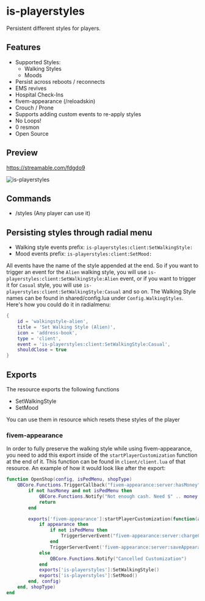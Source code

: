 # is-playerstyles

Persistent different styles for players.

## Features

- Supported Styles:
    - Walking Styles
    - Moods
- Persist across reboots / reconnects
- EMS revives
- Hospital Check-Ins
- fivem-appearance (/reloadskin)
- Crouch / Prone
- Supports adding custom events to re-apply styles
- No Loops!
- 0 resmon
- Open Source

## Preview

https://streamable.com/fdgdo9

![is-playerstyles](https://user-images.githubusercontent.com/104288623/171044997-af85b8a0-bb7d-458b-8a5c-7fcf633f4ee9.PNG)



## Commands

- /styles (Any player can use it)


## Persisting styles through radial menu

- Walking style events prefix: `is-playerstyles:client:SetWalkingStyle:`
- Mood events prefix: `is-playerstyles:client:SetMood:`

All events have the name of the style appended at the end. So if you want to trigger an event for the `Alien` walking style, you will use `is-playerstyles:client:SetWalkingStyle:Alien` event, or if you want to trigger it for `Casual` style, you will use `is-playerstyles:client:SetWalkingStyle:Casual` and so on. The Walking Style names can be found in shared/config.lua under `Config.WalkingStyles`. Here's how you could do it in radialmenu:

```lua
{
    id = 'walkingstyle-alien',
    title = 'Set Walking Style (Alien)',
    icon = 'address-book',
    type = 'client',
    event = 'is-playerstyles:client:SetWalkingStyle:Casual',
    shouldClose = true
}
```


## Exports

The resource exports the following functions

- SetWalkingStyle
- SetMood

You can use them in resource which resets these styles of the player

### fivem-appearance

In order to fully preserve the walking style while using fivem-appearance, you need to add this export inside of the `startPlayerCustomization` function at the end of it. This function can be found in `client/client.lua` of that resource. An example of how it would look like after the export:

```lua
function OpenShop(config, isPedMenu, shopType)
    QBCore.Functions.TriggerCallback("fivem-appearance:server:hasMoney", function(hasMoney, money)
        if not hasMoney and not isPedMenu then
            QBCore.Functions.Notify("Not enough cash. Need $" .. money, "error")
            return
        end

        exports['fivem-appearance']:startPlayerCustomization(function(appearance)
            if appearance then
                if not isPedMenu then
                    TriggerServerEvent("fivem-appearance:server:chargeCustomer", shopType)
                end
                TriggerServerEvent('fivem-appearance:server:saveAppearance', appearance)
            else
                QBCore.Functions.Notify("Cancelled Customization")
            end
            exports['is-playerstyles']:SetWalkingStyle()
            exports['is-playerstyles']:SetMood()
        end, config)
    end, shopType)
end
```
